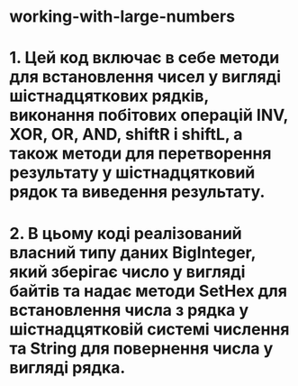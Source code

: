 # working-with-large-numbers
# 1. Цей код включає в себе методи для встановлення чисел у вигляді шістнадцяткових рядків, виконання побітових операцій INV, XOR, OR, AND, shiftR і shiftL, а також методи для перетворення результату у шістнадцятковий рядок та виведення результату.
# 2. В цьому коді реалізований власний типу даних BigInteger, який зберігає число у вигляді байтів та надає методи SetHex для встановлення числа з рядка у шістнадцятковій системі числення та String для повернення числа у вигляді рядка.
